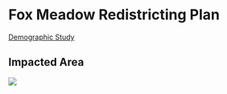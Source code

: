 # Fox Meadow Redistricting Plan

[Demographic Study](https://go.boarddocs.com/ny/scarsdale/Board.nsf/files/DMRJKZ4DA1B1/$file/Scarsdale%20Report%202025.pdf)

## Impacted Area

![](impacted_area.jpeg?raw=true)
